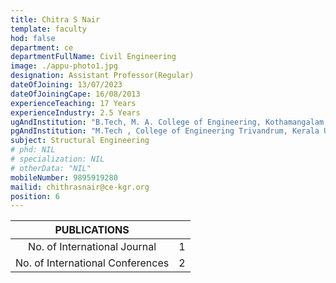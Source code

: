 ```yaml
---
title: Chitra S Nair
template: faculty
hod: false
department: ce
departmentFullName: Civil Engineering
image: ./appu-photo1.jpg
designation: Assistant Professor(Regular)
dateOfJoining: 13/07/2023
dateOfJoiningCape: 16/08/2013
experienceTeaching: 17 Years
experienceIndustry: 2.5 Years
ugAndInstitution: "B.Tech, M. A. College of Engineering, Kothamangalam, M. G. University"
pgAndInstitution: "M.Tech , College of Engineering Trivandrum, Kerala University"
subject: Structural Engineering
# phd: NIL
# specialization: NIL
# otherData: "NIL"
mobileNumber: 9895919280
mailid: chithrasnair@ce-kgr.org
position: 6
---
```

|           PUBLICATIONS           |     |
| :------------------------------: | :-: |
|   No. of International Journal   |  1  |
| No. of International Conferences |  2  |
